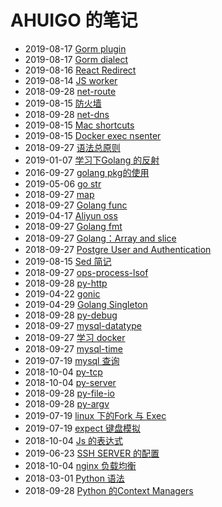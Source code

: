 # AHUIGO 的笔记
- 2019-08-17 [Gorm plugin](/b/db/gorm-plugin) 
- 2019-08-17 [Gorm dialect](/b/db/gorm-dialect) 
- 2019-08-16 [React Redirect](/b/ria/react-redirect) 
- 2019-08-14 [JS worker](/b/ria/js-worker) 
- 2018-09-28 [net-route](/b/net/net-route) 
- 2019-08-15 [防火墙](/b/net/net-iptables) 
- 2018-09-28 [net-dns](/b/net/net-dns) 
- 2019-08-15 [Mac shortcuts](/b/mac/mac-shortcuts) 
- 2019-08-15 [Docker exec nsenter](/b/arch/docker-exec) 
- 2018-09-27 [语法总原则](/b/eng/eng-sentence) 
- 2019-01-07 [学习下Golang 的反射](/b/go/17.go-reflect) 
- 2016-09-27 [golang pkg的使用](/b/go/2.go-pkg) 
- 2019-05-06 [go str](/b/go/go-str-serial) 
- 2018-09-27 [map](/b/go/7.go-var-map) 
- 2018-09-27 [Golang func](/b/go/16.go-func) 
- 2019-04-17 [Aliyun oss](/b/arch/arch-oss) 
- 2018-09-27 [Golang fmt](/b/go/6.go-fmt) 
- 2018-09-27 [Golang：Array and slice](/b/go/10.go-slice-array) 
- 2018-09-27 [Postgre User and Authentication](/b/db/postgre-ddl-user) 
- 2019-08-15 [Sed 简记](/b/c/ops-sed) 
- 2018-09-27 [ops-process-lsof](/b/c/ops-process-lsof) 
- 2018-09-28 [py-http](/b/py/py-http) 
- 2019-04-22 [gonic](/b/go/gonic) 
- 2019-04-29 [Golang Singleton](/b/go/go-design-single) 
- 2018-09-28 [py-debug](/b/py/py-debug) 
- 2018-09-27 [mysql-datatype](/b/db/mysql-var) 
- 2018-09-27 [学习 docker](/b/arch/arch-docker) 
- 2018-09-27 [mysql-time](/b/db/mysql-time) 
- 2019-07-19 [mysql 查询](/b/db/mysql-ddl-crud) 
- 2018-10-04 [py-tcp](/b/py/py-tcp) 
- 2018-10-04 [py-server](/b/py/py-server) 
- 2018-09-28 [py-file-io](/b/py/py-file-io) 
- 2018-09-28 [py-argv](/b/py/py-argv) 
- 2019-07-19 [linux 下的Fork 与 Exec](/b/c/shell-redirect-fork2exec) 
- 2019-07-19 [expect 键盘模拟](/b/c/ops-expect) 
- 2018-10-04 [Js 的表达式](/b/ria/js-expr) 
- 2019-06-23 [SSH SERVER 的配置](/b/net/net-ssh-server) 
- 2018-10-04 [nginx 负载均衡](/b/nginx/nginx-upstream) 
- 2018-03-01 [Python 语法](/b/py/py-expr) 
- 2018-09-28 [Python 的Context Managers](/b/py/py-expr-context) 
